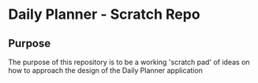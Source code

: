 # Daily Planner - Scratch Repo

## Purpose

The purpose of this repository is to be a working 'scratch pad' of ideas on how to approach the design of the Daily Planner application
